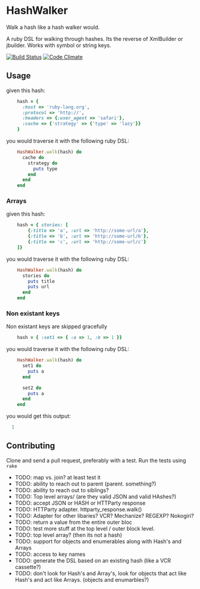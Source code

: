 # HashWalker

Walk a hash like a hash walker would.

A ruby DSL for walking through hashes. Its the reverse of XmlBuilder or jbuilder. Works with symbol or string keys.

[![Build Status](https://secure.travis-ci.org/al-jazeera-america/hash-walker.png?branch=master)](http://travis-ci.org/al-jazeera-america/hash-walker) [![Code Climate](https://codeclimate.com/github/galori/hash-walker.png)](https://codeclimate.com/al-jazeera-america/hash-walker`)


## Usage

given this hash:

```ruby
    hash = {
      :host => 'ruby-lang.org',
      :protocol => 'http://',
      :headers => {:user_agent => 'safari'},
      :cache => {'strategy' => {'type' => 'lazy'}}
    }
```

you would traverse it with the following ruby DSL:

```ruby
    HashWalker.walk(hash) do
      cache do
        strategy do
          puts type
        end
      end
    end
```

### Arrays

given this hash:

```ruby
    hash = { stories: [
        {:title => 'a', :url => 'http://some-url/a'},
        {:title => 'b', :url => 'http://some-url/b'},
        {:title => 'c', :url => 'http://some-url/c'}
    ]}
```

you would traverse it with the following ruby DSL:

```ruby
    HashWalker.walk(hash) do
      stories do
        puts title
        puts url
      end
    end
```

### Non existant keys

Non existant keys are skipped gracefully

```ruby
    hash = { :set1 => { :a => 1, :b => 1 }}
```

you would traverse it with the following ruby DSL:

```ruby
    HashWalker.walk(hash) do
      set1 do
        puts a
      end

      set2 do
        puts a
      end
    end
```

you would get this output:

```ruby
  1
```


## Contributing

Clone and send a pull request, preferably with a test.
Run the tests using `rake`

* TODO: map vs. join? at least test it
* TODO: ability to reach out to parent (parent. something?)
* TODO: ability to reach out to siblings?
* TODO: Top level arrays/ (are they valid JSON and valid HAshes?)
* TODO: accept JSON or HASH or HTTParty response
* TODO: HTTParty adapter.   httparty_response.walk()
* TODO: Adapter for other libaries? VCR? Mechanize? REGEXP? Nokogiri?
* TODO: return a value from the entire outer bloc
* TODO: test more stuff at the top level / outer block level.
* TODO: top level array? (then its not a hash)
* TODO: support for objects and enumerables along with Hash's and Arrays
* TODO: access to key names
* TODO: generate the DSL based on an existing hash (like a VCR cassette?)
* TODO: don't look for Hash's and Array's, look for objects that act like Hash's and act like Arrays. (objects and enumarbles?)